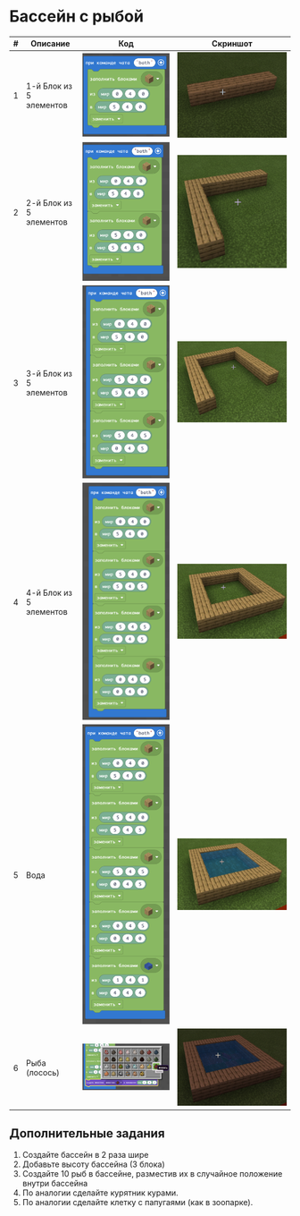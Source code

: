 # Бассейн с рыбой

|#|Описание|Код|Скриншот|
|---|---|---|---|
|1|1-й Блок из 5 элементов|<img src = './img/bath01.png'>|<img src = './img/bath02.png'>|
|2|2-й Блок из 5 элементов|<img src = './img/bath03.png'>|<img src = './img/bath04.png'>|
|3|3-й Блок из 5 элементов|<img src = './img/bath05.png'>|<img src = './img/bath06.png'>|
|4|4-й Блок из 5 элементов|<img src = './img/bath07.png'>|<img src = './img/bath08.png'>|
|5|Вода|<img src = './img/bath09.png'>|<img src = './img/bath10.png'>|
|6|Рыба (лосось)|<img src = './img/bath11.png'>|<img src = './img/bath12.png'>|
## Дополнительные задания
1. Создайте бассейн в 2 раза шире
2. Добавьте высоту бассейна (3 блока)
3. Создайте 10 рыб в бассейне, разместив их в случайное положение внутри бассейна
4. По аналогии сделайте курятник курами.
5. По аналогии сделайте клетку с папугаями (как в зоопарке).